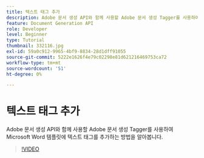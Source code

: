 ```yaml
---
title: 텍스트 태그 추가
description: Adobe 문서 생성 API와 함께 사용할 Adobe 문서 생성 Tagger를 사용하여 Microsoft Word 템플릿에 텍스트 태그를 추가하는 방법을 알아봅니다
feature: Document Generation API
role: Developer
level: Beginner
type: Tutorial
thumbnail: 332116.jpg
exl-id: 59a0c912-9965-4bf9-8834-28d1dff91055
source-git-commit: 5222e1626f4e79c02298e81d621216469753ca72
workflow-type: tm+mt
source-wordcount: '51'
ht-degree: 0%

---
```


# 텍스트 태그 추가

Adobe 문서 생성 API와 함께 사용할 Adobe 문서 생성 Tagger를 사용하여 Microsoft Word 템플릿에 텍스트 태그를 추가하는 방법을 알아봅니다.

>[!VIDEO](https://video.tv.adobe.com/v/3409661?hidetitle=true&captions=kor)
